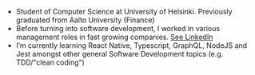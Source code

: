 
- Student of Computer Science at University of Helsinki. Previously graduated from Aalto University (Finance)
- Before turning into software development, I worked in various management roles in fast growing companies. [See LinkedIn](https://www.linkedin.com/in/alpopanula/)
- I’m currently learning React Native, Typescript, GraphQL, NodeJS and Jest amongst other general Software Development topics (e.g. TDD/"clean coding")
